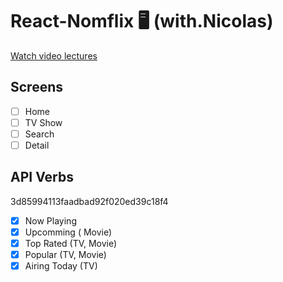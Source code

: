 # React-Nomflix 🖥 (with.Nicolas)

[Watch video lectures](https://nomadcoders.co/react-for-beginners/lobby)

## Screens

- [ ] Home
- [ ] TV Show
- [ ] Search
- [ ] Detail

## API Verbs

3d85994113faadbad92f020ed39c18f4

- [x] Now Playing
- [x] Upcomming ( Movie)
- [x] Top Rated (TV, Movie)
- [x] Popular (TV, Movie)
- [x] Airing Today (TV)
